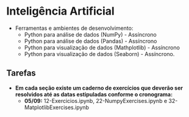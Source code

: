 # Inteligência Artificial
* Ferramentas e ambientes de desenvolvimento: 
  * Python para análise de dados (NumPy) - Assíncrono 
  * Python para análise de dados (Pandas) - Assíncrono
  * Python para visualização de dados (Mathplotlib) - Assíncrono
  * Python para visualização de dados (Seaborn) - Assíncrono.

## Tarefas
* **Em cada seção existe um caderno de exercícios que deverão ser resolvidos até as datas estipuladas conforme o cronograma:**
  * **05/09:** 12-Exercicios.ipynb, 22-NumpyExercises.ipynb e 32-MatplotlibExercises.ipynb 

